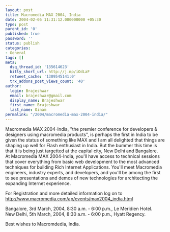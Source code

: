 ```yaml
---
layout: post
title: Macromedia MAX 2004, India
date: 2004-02-05 11:31:12.000000000 +05:30
type: post
parent_id: '0'
published: true
password: ''
status: publish
categories:
- General
tags: []
meta:
  dsq_thread_id: '135614623'
  bitly_short_url: http://j.mp/iOdLaF
  retweet_cache: '1309545141:0'
  trx_addons_post_views_count: '40'
author:
  login: Brajeshwar
  email: brajeshwar@gmail.com
  display_name: Brajeshwar
  first_name: Brajeshwar
  last_name: Oinam
permalink: "/2004/macromedia-max-2004-india/"
---
```

<p>Macromedia MAX 2004-India, "the premier conference for developers & designers using macromedia products", is perhaps the first in India to be given the status of something like MAX and I am all delighted that things are shaping up well for Flash enthusiast in India. But the bummer this time is that it is being just targetted at the capital city, New Delhi and Bangalore.<br />
At Macromedia MAX 2004-India, you'll have access to technical sessions that cover everything from basic web development to the most advanced techniques for building Rich Internet Applications. You'll meet Macromedia engineers, industry experts, and developers, and you'll be among the first to see presentations and demos of new technologies for architecting the expanding Internet experience.</p>
<p>For Registration and more detailed information log on to<br />
<a href="http://www.macromedia.com/ap/events/max2004_india.html" title="register">http://www.macromedia.com/ap/events/max2004_india.html</a></p>
<p>Bangalore, 3rd March, 2004, 8:30 a.m. - 6:00 p.m., Le Meridien Hotel.<br />
New Delhi, 5th March, 2004, 8:30 a.m. - 6:00 p.m., Hyatt Regency.</p>
<p>Best wishes to Macromdedia, India.</p>
